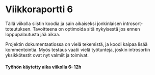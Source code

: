 # Viikkoraportti 6

Tällä viikolla siistin koodia ja sain aikaiseksi jonkinlaisen introsort-toteutuksen. Tavoitteena on optimoida sitä nykyisestä jos ennen loppupalautusta jää aikaa. 

Projektin dokumentaatiossa on vielä tekemistä, ja koodi kaipaa lisää kommentointia. Myös testaus vaatii vielä työtunteja, joskin introsortin yksikkötestit ovat nyt valmiit ja toimivat.


#### Työhön käytetty aika viikolla 6: 12h
